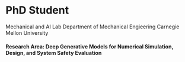 # PhD Student
Mechanical and AI Lab
Department of Mechanical Engieering
Carnegie Mellon University
#### Research Area: Deep Generative Models for Numerical Simulation, Design, and System Safety Evaluation
